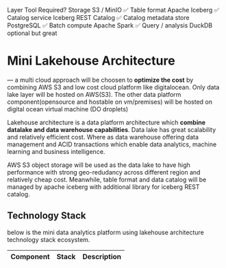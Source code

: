 Layer
Tool
Required?
Storage
S3 / MinIO
✅
Table format
Apache Iceberg
✅
Catalog service
Iceberg REST Catalog
✅
Catalog metadata store
PostgreSQL
✅
Batch compute
Apache Spark
✅
Query / analysis
DuckDB
optional but great

# Mini Lakehouse Architecture 

&mdash; a multi cloud approach will be choosen to **optimize the cost** by combining AWS S3 and low cost cloud platform like digitalocean. Only data lake layer will be hosted on AWS(S3). The other data platform component(opensource and hostable on vm/premises) will be hosted on digital ocean virtual machine (DO droplets)

Lakehouse architecture is a data platform architecture which **combine datalake and data warehouse capabilities**. Data lake has great scalability and relatively efficient cost. Where as data warehouse offering data management and ACID transactions which enable data analytics, machine learning and business intelligence.

AWS S3 object storage will be used as the data lake to have high performance with strong geo-redudancy across different region and relatively cheap cost. Meanwhile, table format and data catalog will be managed by apache iceberg with additional library for iceberg REST catalog.

## Technology Stack

below is the mini data analytics platform using lakehouse architecture technology stack ecosystem.

| Component | Stack | Description |
| --------- | ----- | ----------- |
